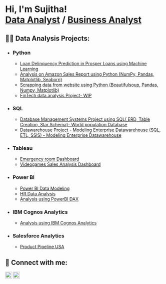 <h1>Hi, I'm Sujitha! <br/><a href="https://github.com/Sujitha">Data Analyst</a> / <a href="https://www.linkedin.com/in/joshmadakor/">Business Analyst</a>

<h2>👨‍💻 Data Analysis Projects:</h2>

- <b> <h3> Python  </h3> </b>
  - [Loan Delinquency Prediction in Prosper Loans using Machine Learning](https://github.com/Sujitha1912/Prosper_Loan_Data_Analysis)
  - [Analysis on Amazon Sales Report using Python (NumPy, Pandas, Matplotlib, Seaborn)](https://github.com/Sujitha1912/Data-Analysis-with-Python)
  - [Scrapping data from website using Python (Beautifulsoup, Pandas, Numpy, Matplotlib)](https://github.com/Sujitha1912/Scrapping-data-from-website-using-Python-pandas)
  - [FinTech data analysis Project- WIP ](https://github.com/Sujitha1912/Python-and-statistics-for-Financial-Analysis)
- <b> <h3> SQL </h3> </b>
  - [Database Management Systems Project using SQL( ERD, Table Creation, Star Schema)- World population Database](https://github.com/Sujitha1912/Database-Management-Systems)
  - [Datawarehouse Project - Modeling Enterprise Datawarehouse (SQL, ETL, SSIS) - Modeling Enterprise Datawarehouse](https://github.com/Sujitha1912/Data-Warehouse)
- <b> <h3> Tableau </h3> </b>
  - [Emergency room Dashboard](https://github.com/Sujitha1912/Tableau_Dashboard)
  - [Videogames Sales Analysis Dashboard](https://github.com/Sujitha1912/Videogames-Sales-Analysis-Dashboard)
- <b> <h3> Power BI </h3> </b>
  - [Power BI Data Modeling](https://github.com/Sujitha1912/power-bi-Data-Modeling) 
  - [HR Data Analysis](https://github.com/Sujitha1912/HR-Data-analytics-using-Power-BI)
  - [Analysis using PowerBI DAX](https://github.com/Sujitha1912/PowerBI-DAX-Operations)
- <b> <h3> IBM Cognos Analytics </h3> </b>
  - [Analysis using IBM Cognos Analytics](https://github.com/Sujitha1912/IBM-Cognos-Analytics)
- <b> <h3> Salesforce Analytics </h3> </b>
  - [Product Pipeline USA](https://github.com/Sujitha1912/Salesforce-Analytics-Product-Pipeline-USA-Dashboard) 
<h2> 🤳 Connect with me:</h2> 

<b> [<img align="left" alt="Sujitha Rathinasabapathy| LinkedIn" width="22px" src="https://cdn.jsdelivr.net/npm/simple-icons@v3/icons/linkedin.svg" />][linkedin] </b>
<b> [<img align="left" alt="Gmail" width="22px" src="https://fonts.gstatic.com/s/i/materialiconsoutlined/mail_outline/v10/24px.svg" />][gmail] </b>

[linkedin]:  https://www.linkedin.com/in/sujitha1912
[gmail]:  mailto:sujitha.rathinasabapathy@gmail.com

